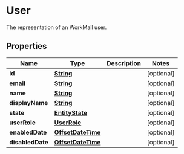 

# User

The representation of an WorkMail user.

## Properties

| Name | Type | Description | Notes |
|------------ | ------------- | ------------- | -------------|
|**id** | [**String**](String.md) |  |  [optional] |
|**email** | [**String**](String.md) |  |  [optional] |
|**name** | [**String**](String.md) |  |  [optional] |
|**displayName** | [**String**](String.md) |  |  [optional] |
|**state** | [**EntityState**](EntityState.md) |  |  [optional] |
|**userRole** | [**UserRole**](UserRole.md) |  |  [optional] |
|**enabledDate** | [**OffsetDateTime**](OffsetDateTime.md) |  |  [optional] |
|**disabledDate** | [**OffsetDateTime**](OffsetDateTime.md) |  |  [optional] |



